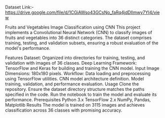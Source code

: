 Dataset Link:-     https://drive.google.com/file/d/1CGiAWso43GCsNo_faRq4jdDIlmwy7YI4/view



Fruits and Vegetables Image Classification using CNN
This project implements a Convolutional Neural Network (CNN) to classify images of fruits and vegetables into 36 distinct categories. The dataset comprises training, testing, and validation subsets, ensuring a robust evaluation of the model's performance.

Features
Dataset: Organized into directories for training, testing, and validation with images of 36 classes.
Deep Learning Framework: TensorFlow and Keras for building and training the CNN model.
Input Image Dimensions: 180x180 pixels.
Workflow:
Data loading and preprocessing using TensorFlow utilities.
CNN model architecture definition.
Model training, validation, and performance evaluation.
Usage
Clone the repository.
Ensure the dataset directory structure matches the paths specified in the code.
Run the notebook to train the model and evaluate its performance.
Prerequisites
Python 3.x
TensorFlow 2.x
NumPy, Pandas, Matplotlib
Results
The model is trained on 3115 images and achieves classification across 36 classes with promising accuracy.

